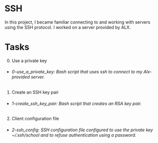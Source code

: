 # SSH

In this project, I became familiar connecting to and working with servers using the SSH protocol. I worked on a server provided by ALX.

# Tasks

0. Use a private key
 
 - ###### 0-use_a_private_key: Bash script that uses ssh to connect to my Alx-provided server.

1. Create an SSH key pair

- ###### 1-create_ssh_key_pair: Bash script that creates an RSA key pair.

2. Client configuration file
 
- ###### 2-ssh_config: SSH configuration file configured to use the private key ~/.ssh/school and to refuse authentication using a password.
